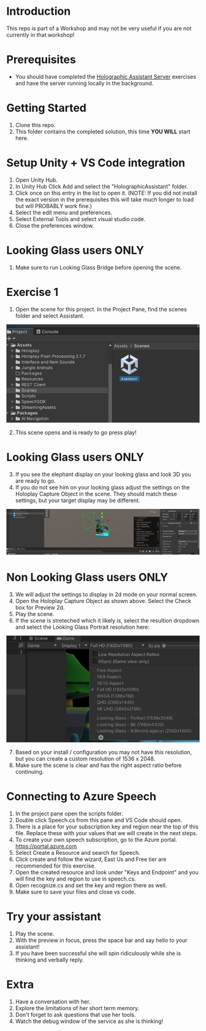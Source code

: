 # Introduction 
This repo is part of a Workshop and may not be very useful if you are not currently in that workshop! 

# Prerequisites
- You should have completed the [Holographic Assistant Server](https://github.com/CameronVetter/HolographicAssistantServer) exercises and have the server running locally in the background.

# Getting Started
1. Clone this repo. 
2. This folder contains the completed solution, this time **YOU WILL** start here.

# Setup Unity + VS Code integration
1. Open Unity Hub.
2. In Unity Hub Click Add and select the "HolographicAssistant" folder.
3. Click once on this entry in the list to open it.  (NOTE: If you did not install the exact version in the prerequisites this will take much longer to load but will PROBABLY work fine.)
4. Select the edit menu and preferences.
5. Select External Tools and select visual studio code.
6. Close the preferences window.

# Looking Glass users ONLY
1. Make sure to run Looking Glass Bridge before opening the scene.

# Exercise 1
1. Open the scene for this project.  In the Project Pane, find the scenes folder and select Assistant.

![image](https://github.com/CameronVetter/HolographicAssistant/blob/main/images/selectscene.png?raw=true)

2. This scene opens and is ready to go press play!

# Looking Glass users ONLY

3. If you see the elephant display on your looking glass and look 3D you are ready to go.
4. If you do not see him on your looking glass adjust the settings on the Holoplay Capture Object in the scene.  They should match these settings, but your target display may be different.

![image](https://github.com/CameronVetter/HolographicAssistant/blob/main/images/lookingglasssettings.png?raw=true)

# Non Looking Glass users ONLY

3. We will adjust the settings to display in 2d mode on your normal screen.
4. Open the Holoplay Capture Object as shown above. Select the Check box for Preview 2d.
5. Play the scene.
6. If the scene is streteched which it likely is, select the resultion dropdown and select the Looking Glass Portrait resolution here:

![image](https://github.com/CameronVetter/HolographicAssistant/blob/main/images/resolution.png?raw=true)

7. Based on your install / configuration you may not have this resolution, but you can create a custom resolution of 1536 x 2048.
8. Make sure the scene is clear and has the right aspect ratio before continuing.

# Connecting to Azure Speech
1. In the project pane open the scripts folder.
2. Double click Speech.cs from this pane and VS Code should open.
3. There is a place for your subscription key and region near the top of this file.  Replace these with your values that we will create in the next steps.
4. To create your own speech subscription, go to the Azure portal. https://portal.azure.com
5. Select Create a Resource and search for Speech.
6. Click create and follow the wizard, East Us and Free tier are recommended for this exercise.
7. Open the created resource and look under "Keys and Endpoint" and you will find the key and region to use in speech.cs.
8. Open recognize.cs and set the key and region there as well.
9. Make sure to save your files and close vs code.

# Try your assistant
1. Play the scene.
2. With the preview in focus, press the space bar and say hello to your assistant!
3. If you have been successful she will spin ridiculously while she is thinking and verbally reply.

# Extra
1. Have a conversation with her.
2. Explore the limitations of her short term memory.
3. Don't forget to ask questions that use her tools.
4. Watch the debug window of the service as she is thinking!